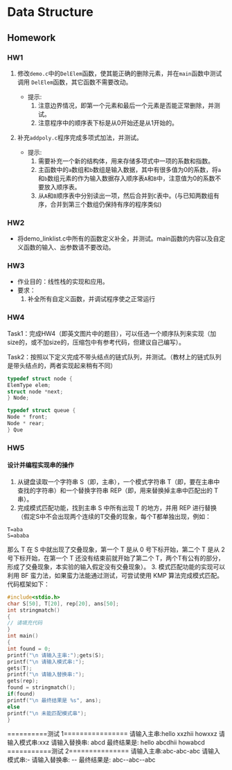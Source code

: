 # Data Structure

## Homework

### HW1

1. 修改`demo.c`中的`DelElem`函数，使其能正确的删除元素，并在`main`函数中测试调用 `DelElem`函数，其它函数不需要改动。
    - 提示:
        1. 注意边界情况，即第一个元素和最后一个元素是否能正常删除，并测试。
        2. 注意程序中的顺序表下标是从0开始还是从1开始的。

2. 补充`addpoly.c`程序完成多项式加法，并测试。 
    - 提示:
        1. 需要补充一个新的结构体，用来存储多项式中一项的系数和指数。
        2. 主函数中的`a`数组和`b`数组是输入数据，其中有很多值为0的系数，将`a`和`b`数组元素的作为输入数据存入顺序表`A`和`B`中，注意值为0的系数不要放入顺序表。
        3. 从`A`和`B`顺序表中分别读出一项，然后合并到`C`表中。(与已知两数组有序，合并到第三个数组仍保持有序的程序类似)

### HW2  

- 将demo_linklist.c中所有的函数定义补全，并测试。main函数的内容以及自定义函数的输入、出参数请不要改动。

### HW3

- 作业⽬的：线性栈的实现和应⽤。
- 要求：
    1. 补全所有⾃定义函数，并调试程序使之正常运⾏

### HW4

Task1：完成HW4（即英⽂图⽚中的题⽬），可以任选⼀个顺序队列来实现（加size的，或不加size的，压缩包中有参考代码，但建议⾃⼰编写）。

Task2：按照以下定义完成不带头结点的链式队列，并测试。（教材上的链式队列是带头结点的，两者实现起来稍有不同）

```c
typedef struct node {
ElemType elem;
struct node *next;
} Node;

typedef struct queue {
Node * front;
Node * rear;
} Que
```  

### HW5  

#### 设计并编程实现串的操作  

1. 从键盘读取⼀个字符串 S（即，主串），⼀个模式字符串 T（即，要在主串中查找的字符串）和⼀个替换字符串 REP（即，⽤来替换掉主串中匹配出的 T 串）。
2. 完成模式匹配功能，找到主串 S 中所有出现 T 的地⽅，并⽤ REP 进⾏替换（假定S中不会出现两个连续的T交叠的现象，每个T都单独出现，例如：
```
T=aba
S=ababa
```
那么 T 在 S 中就出现了交叠现象，第⼀个 T 是从 0 号下标开始，第⼆个 T 是从 2 号下标开始，在第⼀个 T 还没有结束前就开始了第⼆个 T，两个T有公有的部分，形成了交叠现象，本实验的输⼊假定没有交叠现象）。
3. 模式匹配功能的实现可以利⽤ BF 蛮⼒法，如果蛮⼒法能通过测试，可尝试使⽤ KMP 算法完成模式匹配。
代码框架如下：
```c
#include<stdio.h>
char S[50], T[20], rep[20], ans[50];
int stringmatch()
{
// 请填充代码
}
int main()
{
int found = 0;
printf("\n 请输⼊主串:");gets(S);
printf("\n 请输⼊模式串:");
gets(T);
printf("\n 请输⼊替换串:");
gets(rep);
found = stringmatch();
if(found)
printf("\n 最终结果是 %s", ans);
else
printf("\n 未能匹配模式串");
}
```
==========测试 1================
请输⼊主串:hello xxzhii howxxz
请输⼊模式串:xxz
请输⼊替换串: abcd
最终结果是: hello abcdhii howabcd
===========测试 2===============
请输⼊主串:abc-abc-abc
请输⼊模式串:-
请输⼊替换串: --
最终结果是: abc--abc--abc  
